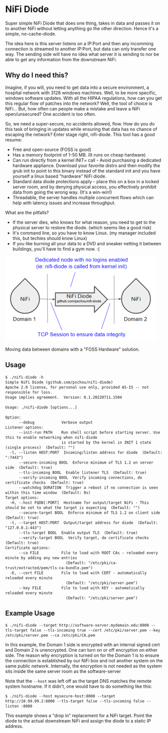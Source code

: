 # NiFi Diode
Super simple NiFi Diode that does one thing, takes in data and passes it on to
another NiFi without letting anything go the other direction.  Hence it's a
simple, no-cache-diode.

The idea here is this server listens on a IP:Port and then any incomming
connection is streamed to another IP:Port, but data can only transfer one way.
The sending side will have no idea what server it is sending to nor be able to
get any information from the downstream NiFi.


## Why do I need this?

Imagine, if you will, you need to get data into a secure environment, a
hospital network with 3128 windows machines.  Well, to be more specific,
windows software updates.  With all the HIPAA regulations, how can you get this
regular flow of patches into the network?  Well, the tool of choice is NiFi...
But, how often can people make a mistake and leave a NiFi open/unsecured?  One
accident is too often.

So, we need a super-secure, no accidents allowed, flow.  How do you do this
task of bringing in updates while ensuring that data has no chance of escaping
the network?  Enter stage right, nifi-diode.  This tool has a good resume:

- Free and open-source (FOSS is good)
- Has a memory footprint of 1-50 MB. (It runs on cheap hardware) 
- Can run directly from a kernel INIT= call - Avoid purchasing a dedicated 
  hardware appliance.  Download your favorite distro and then modify the grub
  init to point to this binary instead of the standard init and you have yourself
  a linux based "hardware" NiFi diode.
- Standard data diode protections apply - place this on a box in a locked server
  room, and by denying physical access, you effectively prohibit data from going
  the wrong way. (It's a win-win!)
- Threadable, the server handles multiple concurrent flows which can help with
  latency issues and increase throughput.

What are the pitfalls?

- If the server dies, who knows for what reason, you need to get to the
  physical server to restore the diode. (which seems like a good risk)
- It's command line, so you have to know Linux. (my manager included this, but
  techies should know Linux)
- If you like burning all your data to a DVD and sneaker netting it between
  buildings, you'll have to find a gym now.  :(

![NiFi-Diode diagram showing a NiFi box on the left, and arrow representing a TCP flow pointing to a NiFi Diode in the middle, and another arrow to the right going to a NiFi box on the right, again representing a TCP flow](NiFi-Diode.png)

Moving data between domains with a "FOSS Hardware" solution.

## Usage
```
$ ./nifi-diode -h
Simple NiFi Diode (github.com/pschou/nifi-diode)
Apache 2.0 license, for personal use only, provided AS-IS -- not responsible for loss.
Usage implies agreement.  Version: 0.1.20220711.1504

Usage: ./nifi-diode [options...]

Option:
      --debug            Verbose output
Listener options:
      --init-run PATH    Run shell script before starting server. Use this to enable networking when nifi-diode
                         is started by the kernel in INIT 1 state (single process)  (Default: "")
  -l, --listen HOST:PORT  Incoming/listen address for diode  (Default: ":7443")
      --secure-incoming BOOL  Enforce minimum of TLS 1.2 on server side  (Default: true)
      --tls-incoming BOOL  Enable listener TLS  (Default: true)
      --verify-incoming BOOL  Verify incoming connections, do certificate checks  (Default: true)
      --watchdog DURATION  Trigger a reboot if no connection is seen within this time window  (Default: 0s)
Target options:
  -H, --host FQDN[:PORT]  Hostname for output/target NiFi - This should be set to what the target is expecting  (Default: "")
      --secure-target BOOL  Enforce minimum of TLS 1.2 on client side  (Default: true)
  -t, --target HOST:PORT  Output/target address for diode  (Default: "127.0.0.1:443")
      --tls-target BOOL  Enable output TLS  (Default: true)
      --verify-target BOOL  Verify target, do certificate checks  (Default: true)
Certificate options:
      --ca FILE          File to load with ROOT CAs - reloaded every minute by adding any new entries
                           (Default: "/etc/pki/ca-trust/extracted/pem/tls-ca-bundle.pem")
  -E, --cert FILE        File to load with CERT - automatically reloaded every minute
                           (Default: "/etc/pki/server.pem")
      --key FILE         File to load with KEY - automatically reloaded every minute
                           (Default: "/etc/pki/server.pem")
```

## Example Usage 

```
$ ./nifi-diode --target http://software-server.mydomain.edu:8000 --tls-target false --tls-incoming true --cert /etc/pki/server.pem --key /etc/pki/server.pem --ca /etc/pki/CA.pem
```

In this example, the Domain 1 side is encrypted with an internal signed cert
and Domain 2 is unencrypted.  One can turn on or off encryption on either side.
The reason why encryption is turned on for the Domain 1 is to ensure the
connection is established by our NiFi box and not another system on the same
public network.  Internally, the encryption is not needed as the system sits
inside the same server room as the software-server

Note that the `--host` was left off as the target DNS matches the remote system
hostname.  If it didn't, one would have to do something like this:
```
$ ./nifi-diode --host mysecure-host:8000 --target http://10.99.99.2:8000 --tls-target false --tls-incoming false --listen :8000
```

This example shows a "drop in" replacement for a NiFi target.  Point the diode
to the actual downstream NiFi and assign the diode to a static IP address.
